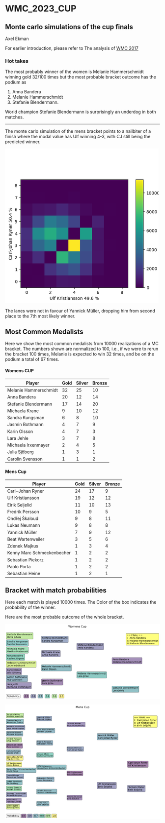 # WMC_2023_CUP

## Monte carlo simulations of the cup finals
Axel Ekman

For earlier introduction, please refer to The analysis of [WMC 2017](https://axarekma.github.io/WMC_2017_CUP/)


### Hot takes
The most probably winner of the women is Melanie Hammerschmidt winning gold 32/100 times but the most probable bracket outcome has the podium as 
1. Anna Bandera 
2. Melanie Hammerschmidt
3. Stefanie Blendermann.

World champion Stefanie Blendermann is surprisingly an underdog in both matches.

---

The monte carlo simulation of the mens bracket points to a nailbiter of a finish where the modal value has Ulf winning 4-3, with CJ still being the predicted winner.

![png](FIG/carl-johan_ryner_ulf_kristiansson_e2.png)

The lanes were not in favour of Yannick Müller, dropping him from second place to the 7th most likely winner.

## Most Common Medalists
Here we show the most common medalists from 10000 realizations of a MC bracket. The numbers shown are normalized to 100, i.e., if we were to rerun the bracket 100 times, Melanie is expected to win 32 times, and be on the podium a total of 67 times.


#### Womens CUP
<table><thead><tr><th>Player</th><th>Gold</th><th>Silver</th><th>Bronze</th></tr></thead><tbody><tr><td>Melanie Hammerschmidt</td><td>32</td><td>25</td><td>10</td></tr><tr><td>Anna Bandera</td><td>20</td><td>12</td><td>14</td></tr><tr><td>Stefanie Blendermann</td><td>17</td><td>14</td><td>20</td></tr><tr><td>Michaela Krane</td><td>9</td><td>10</td><td>12</td></tr><tr><td>Sandra Kungsman</td><td>6</td><td>8</td><td>10</td></tr><tr><td>Jasmin Bothmann</td><td>4</td><td>7</td><td>9</td></tr><tr><td>Karin Olsson</td><td>4</td><td>7</td><td>3</td></tr><tr><td>Lara Jehle</td><td>3</td><td>7</td><td>8</td></tr><tr><td>Michaela Irxenmayer</td><td>2</td><td>4</td><td>5</td></tr><tr><td>Julia Sjöberg</td><td>1</td><td>3</td><td>1</td></tr><tr><td>Carolin Svensson</td><td>1</td><td>1</td><td>2</td></tr></tbody></table>

#### Mens Cup
<table><thead><tr><th>Player</th><th>Gold</th><th>Silver</th><th>Bronze</th></tr></thead><tbody><tr><td>Carl-Johan Ryner</td><td>24</td><td>17</td><td>9</td></tr><tr><td>Ulf Kristiansson</td><td>19</td><td>12</td><td>12</td></tr><tr><td>Eirik Seljelid</td><td>11</td><td>10</td><td>13</td></tr><tr><td>Fredrik Persson</td><td>10</td><td>9</td><td>5</td></tr><tr><td>Ondřej Škaloud</td><td>9</td><td>8</td><td>11</td></tr><tr><td>Lukas Neumann</td><td>9</td><td>8</td><td>8</td></tr><tr><td>Yannick Müller</td><td>7</td><td>9</td><td>12</td></tr><tr><td>Beat Wartenweiler</td><td>3</td><td>5</td><td>6</td></tr><tr><td>Zdenek Majkus</td><td>1</td><td>3</td><td>4</td></tr><tr><td>Kenny Marc Schmeckenbecher</td><td>1</td><td>2</td><td>2</td></tr><tr><td>Sebastian Piekorz</td><td>1</td><td>2</td><td>2</td></tr><tr><td>Paolo Porta</td><td>1</td><td>2</td><td>2</td></tr><tr><td>Sebastian Heine</td><td>1</td><td>2</td><td>1</td></tr></tbody></table>

## Bracket with match probabilities
Here each match is played 10000 times. The Color of the box indicates the probability of the winner.

Here are the most probable outcome of the whole bracket.

![png](FIG/matchplay_W_final.png)

![png](FIG/matchplay_M_final.png)




